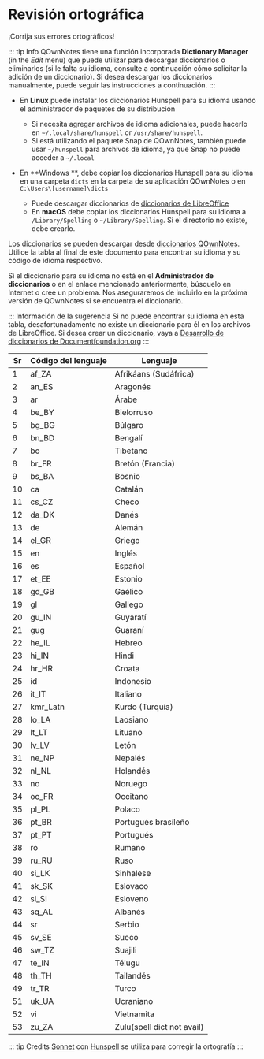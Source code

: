 # Revisión ortográfica

¡Corrija sus errores ortográficos!

::: tip Info
QOwnNotes tiene una función incorporada **Dictionary Manager** (in the *Edit* menu) que puede utilizar para descargar diccionarios o eliminarlos (si le falta su idioma, consulte a continuación cómo solicitar la adición de un diccionario). Si desea descargar los diccionarios manualmente, puede seguir las instrucciones a continuación.
:::

- En **Linux** puede instalar los diccionarios Hunspell para su idioma usando el administrador de paquetes de su distribución
    - Si necesita agregar archivos de idioma adicionales, puede hacerlo en `~/.local/share/hunspell` or `/usr/share/hunspell`.
    - Si está utilizando el paquete Snap de QOwnNotes, también puede usar `~/hunspell` para archivos de idioma, ya que Snap no puede acceder a `~/.local`

- En **Windows **, debe copiar los diccionarios Hunspell para su idioma en una carpeta `dicts` en la carpeta de su aplicación QOwnNotes o en `C:\Users\[username]\dicts`
    - Puede descargar diccionarios de [diccionarios de LibreOffice](https://github.com/LibreOffice/dictionaries)
    - En **macOS** debe copiar los diccionarios Hunspell para su idioma a `/Library/Spelling` o `~/Library/Spelling`. Si el directorio no existe, debe crearlo.

Los diccionarios se pueden descargar desde [diccionarios QOwnNotes](https://github.com/qownnotes/dictionaries). Utilice la tabla al final de este documento para encontrar su idioma y su código de idioma respectivo.

Si el diccionario para su idioma no está en el **Administrador de diccionarios** o en el enlace mencionado anteriormente, búsquelo en Internet o cree un problema. Nos aseguraremos de incluirlo en la próxima versión de QOwnNotes si se encuentra el diccionario.

::: Información de la sugerencia Si no puede encontrar su idioma en esta tabla, desafortunadamente no existe un diccionario para él en los archivos de LibreOffice. Si desea crear un diccionario, vaya a [Desarrollo de diccionarios de Documentfoundation.org](https://wiki.documentfoundation.org/Development/Dictionaries)
:::

| Sr | Código del lenguaje | Lenguaje                   |
| -- | ------------------- | -------------------------- |
| 1  | af_ZA               | Afrikáans (Sudáfrica)      |
| 2  | an_ES               | Aragonés                   |
| 3  | ar                  | Árabe                      |
| 4  | be_BY               | Bielorruso                 |
| 5  | bg_BG               | Búlgaro                    |
| 6  | bn_BD               | Bengalí                    |
| 7  | bo                  | Tibetano                   |
| 8  | br_FR               | Bretón (Francia)           |
| 9  | bs_BA               | Bosnio                     |
| 10 | ca                  | Catalán                    |
| 11 | cs_CZ               | Checo                      |
| 12 | da_DK               | Danés                      |
| 13 | de                  | Alemán                     |
| 14 | el_GR               | Griego                     |
| 15 | en                  | Inglés                     |
| 16 | es                  | Español                    |
| 17 | et_EE               | Estonio                    |
| 18 | gd_GB               | Gaélico                    |
| 19 | gl                  | Gallego                    |
| 20 | gu_IN               | Guyaratí                   |
| 21 | gug                 | Guaraní                    |
| 22 | he_IL               | Hebreo                     |
| 23 | hi_IN               | Hindi                      |
| 24 | hr_HR               | Croata                     |
| 25 | id                  | Indonesio                  |
| 26 | it_IT               | Italiano                   |
| 27 | kmr_Latn            | Kurdo (Turquía)            |
| 28 | lo_LA               | Laosiano                   |
| 29 | lt_LT               | Lituano                    |
| 30 | lv_LV               | Letón                      |
| 31 | ne_NP               | Nepalés                    |
| 32 | nl_NL               | Holandés                   |
| 33 | no                  | Noruego                    |
| 34 | oc_FR               | Occitano                   |
| 35 | pl_PL               | Polaco                     |
| 36 | pt_BR               | Portugués brasileño        |
| 37 | pt_PT               | Portugués                  |
| 38 | ro                  | Rumano                     |
| 39 | ru_RU               | Ruso                       |
| 40 | si_LK               | Sinhalese                  |
| 41 | sk_SK               | Eslovaco                   |
| 42 | sl_Sl               | Esloveno                   |
| 43 | sq_AL               | Albanés                    |
| 44 | sr                  | Serbio                     |
| 45 | sv_SE               | Sueco                      |
| 46 | sw_TZ               | Suajili                    |
| 47 | te_IN               | Télugu                     |
| 48 | th_TH               | Tailandés                  |
| 49 | tr_TR               | Turco                      |
| 51 | uk_UA               | Ucraniano                  |
| 52 | vi                  | Vietnamita                 |
| 53 | zu_ZA               | Zulu(spell dict not avail) |

::: tip
Credits [Sonnet](https://github.com/KDE/sonnet) con [Hunspell](https://hunspell.github.io/) se utiliza para corregir la ortografía
:::
